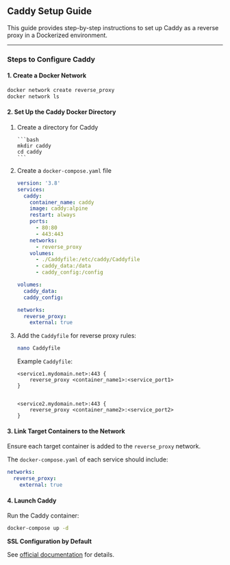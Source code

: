 ## Caddy Setup Guide

This guide provides step-by-step instructions to set up Caddy as a reverse proxy in a Dockerized environment.

---

### Steps to Configure Caddy

#### 1. Create a Docker Network

```bash
docker network create reverse_proxy
docker network ls
```

#### 2. Set Up the Caddy Docker Directory
	
1. Create a directory for Caddy

	   ```bash
	   mkdir caddy
	   cd caddy
	   ```
	
2. Create a `docker-compose.yaml` file

   ```yaml
   version: '3.8'
   services:
     caddy:
       container_name: caddy
       image: caddy:alpine
       restart: always
       ports:
         - 80:80
         - 443:443
       networks:
         - reverse_proxy
       volumes:
         - ./Caddyfile:/etc/caddy/Caddyfile
         - caddy_data:/data
         - caddy_config:/config

   volumes:
     caddy_data:
     caddy_config:

   networks:
     reverse_proxy:
       external: true
   ```
	
3. Add the `Caddyfile` for reverse proxy rules:
	
   ```bash
   nano Caddyfile
   ```

   Example `Caddyfile`:

   ```
   <service1.mydomain.net>:443 {
       reverse_proxy <container_name1>:<service_port1>
   }

   
   <service2.mydomain.net>:443 {
       reverse_proxy <container_name2>:<service_port2>
   }
   ```
	
#### 3. Link Target Containers to the Network

Ensure each target container is added to the `reverse_proxy` network. 

The `docker-compose.yaml` of each service should include:

```yaml
networks:
  reverse_proxy:
    external: true
```

#### 4. Launch Caddy

Run the Caddy container:

```bash
docker-compose up -d
```

**SSL Configuration by Default** 

See [official documentation](https://caddyserver.com/docs/automatic-https) for details.

